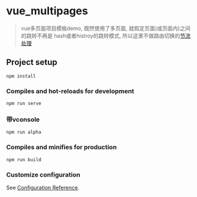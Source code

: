 # vue_multipages
> vue多页面项目模板demo, 既然使用了多页面, 就假定页面(或页面内)之间的跳转不再是 hash或者histroy的跳转模式, 所以这里不做路由切换的[节流处理](https://git.pc.com.cn/cdc/tpl/vue-template/blob/master/src/router/throttle.js)

## Project setup
```
npm install
```

### Compiles and hot-reloads for development
```
npm run serve
```

### 带vconsole
```
npm run alpha
```

### Compiles and minifies for production
```
npm run build
```

### Customize configuration
See [Configuration Reference](https://cli.vuejs.org/config/).
